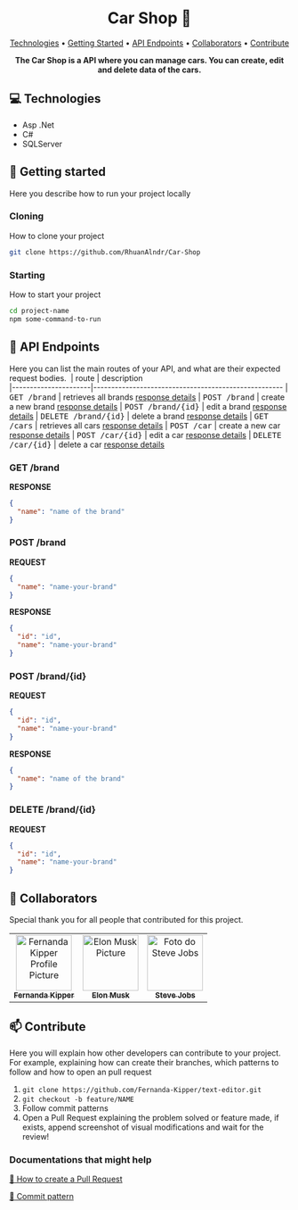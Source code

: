 <h1 align="center" style="font-weight: bold;">Car Shop 🚗</h1>

<p align="center">
 <a href="#tech">Technologies</a> • 
 <a href="#started">Getting Started</a> • 
  <a href="#routes">API Endpoints</a> •
 <a href="#colab">Collaborators</a> •
 <a href="#contribute">Contribute</a>
</p>

<p align="center">
    <b>The Car Shop is a API where you can manage cars. You can create, edit and delete data of the cars.</b>
</p>

<h2 id="technologies">💻 Technologies</h2>

- Asp .Net
- C#
- SQLServer

<h2 id="started">🚀 Getting started</h2>

Here you describe how to run your project locally

<h3>Cloning</h3>

How to clone your project

```bash
git clone https://github.com/RhuanAlndr/Car-Shop
```

<h3>Starting</h3>

How to start your project

```bash
cd project-name
npm some-command-to-run
```

<h2 id="routes">📍 API Endpoints</h2>

Here you can list the main routes of your API, and what are their expected request bodies.
​
| route               | description                                          
|----------------------|-----------------------------------------------------
| <kbd>GET /brand</kbd>     | retrieves all brands [response details](#get-brands-details)
| <kbd>POST /brand</kbd>     | create a new brand [response details](#post-brand-detail)
| <kbd>POST /brand/{id}</kbd>     | edit a brand [response details](#post-brand-details)
| <kbd>DELETE /brand/{id}</kbd>     | delete a brand [response details](#delete-brand-detail)
| <kbd>GET /cars</kbd>     | retrieves all cars [response details](#get-cars-details)
| <kbd>POST /car</kbd>     | create a new car [response details](#post-car-detail)
| <kbd>POST /car/{id}</kbd>     | edit a car [response details](#post-car-detail)
| <kbd>DELETE /car/{id}</kbd>     | delete a car [response details](#delete-car-detail)

<h3 id="get-brands-details">GET /brand</h3>

**RESPONSE**
```json
{
  "name": "name of the brand"
}
```

<h3 id="post-brand-detail">POST /brand</h3>

**REQUEST**
```json
{
  "name": "name-your-brand"
}
```

**RESPONSE**
```json
{
  "id": "id",
  "name": "name-your-brand"
}
```
<h3 id="post-brand-details">POST /brand/{id}</h3>

**REQUEST**
```json
{
  "id": "id",
  "name": "name-your-brand"
}
```

**RESPONSE**
```json
{
  "name": "name of the brand"
}
```

<h3 id="delete-brand-detail">DELETE /brand/{id}</h3>

**REQUEST**
```json
{
  "id": "id",
  "name": "name-your-brand"
}
```

<h2 id="colab">🤝 Collaborators</h2>

Special thank you for all people that contributed for this project.

<table>
  <tr>
    <td align="center">
      <a href="#">
        <img src="https://avatars.githubusercontent.com/u/61896274?v=4" width="100px;" alt="Fernanda Kipper Profile Picture"/><br>
        <sub>
          <b>Fernanda Kipper</b>
        </sub>
      </a>
    </td>
    <td align="center">
      <a href="#">
        <img src="https://t.ctcdn.com.br/n7eZ74KAcU3iYwnQ89-ul9txVxc=/400x400/smart/filters:format(webp)/i490769.jpeg" width="100px;" alt="Elon Musk Picture"/><br>
        <sub>
          <b>Elon Musk</b>
        </sub>
      </a>
    </td>
    <td align="center">
      <a href="#">
        <img src="https://miro.medium.com/max/360/0*1SkS3mSorArvY9kS.jpg" width="100px;" alt="Foto do Steve Jobs"/><br>
        <sub>
          <b>Steve Jobs</b>
        </sub>
      </a>
    </td>
  </tr>
</table>

<h2 id="contribute">📫 Contribute</h2>

Here you will explain how other developers can contribute to your project. For example, explaining how can create their branches, which patterns to follow and how to open an pull request

1. `git clone https://github.com/Fernanda-Kipper/text-editor.git`
2. `git checkout -b feature/NAME`
3. Follow commit patterns
4. Open a Pull Request explaining the problem solved or feature made, if exists, append screenshot of visual modifications and wait for the review!

<h3>Documentations that might help</h3>

[📝 How to create a Pull Request](https://www.atlassian.com/br/git/tutorials/making-a-pull-request)

[💾 Commit pattern](https://gist.github.com/joshbuchea/6f47e86d2510bce28f8e7f42ae84c716)
